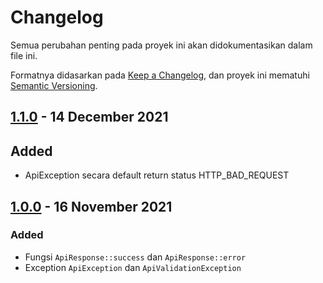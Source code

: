 # Changelog

Semua perubahan penting pada proyek ini akan didokumentasikan dalam file ini. 

Formatnya didasarkan pada [Keep a Changelog](https://keepachangelog.com/en/1.0.0/),
dan proyek ini mematuhi [Semantic Versioning](https://semver.org/spec/v2.0.0.html).

## [1.1.0](https://github.com/semarangplaza/laravel-api-response/compare/v1.0.0...v1.1.0) - 14 December 2021

## Added
- ApiException secara default return status HTTP_BAD_REQUEST

## [1.0.0](https://github.com/semarangplaza/laravel-api-response/compare/207e572...v1.0.0) - 16 November 2021

### Added

- Fungsi `ApiResponse::success` dan `ApiResponse::error`
- Exception `ApiException` dan `ApiValidationException`
